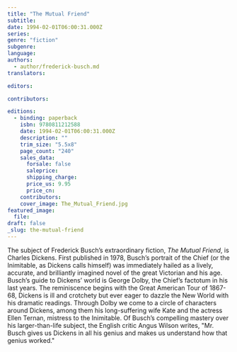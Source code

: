 ```yaml
---
title: "The Mutual Friend"
subtitle:
date: 1994-02-01T06:00:31.000Z
series:
genre: "fiction"
subgenre:
language:
authors:
  - author/frederick-busch.md
translators:

editors:

contributors:

editions:
  - binding: paperback
    isbn: 9780811212588
    date: 1994-02-01T06:00:31.000Z
    description: ""
    trim_size: "5.5x8"
    page_count: "240"
    sales_data:
      forsale: false
      saleprice:
      shipping_charge:
      price_us: 9.95
      price_cn:
    contributors:
    cover_image: The_Mutual_Friend.jpg
featured_image:
  file:
draft: false
_slug: the-mutual-friend
---
```


The subject of Frederick Busch’s extraordinary fiction, _The Mutual Friend_, is Charles Dickens. First published in 1978, Busch’s portrait of the Chief (or the Inimitable, as Dickens calls himself) was immediately hailed as a lively, accurate, and brilliantly imagined novel of the great Victorian and his age. Busch’s guide to Dickens’ world is George Dolby, the Chief’s factotum in his last years. The reminiscence begins with the Great American Tour of 1867-68, Dickens is ill and crotchety but ever eager to dazzle the New World with his dramatic readings. Through Dolby we come to a circle of characters around Dickens, among them his long-suffering wife Kate and the actress Ellen Ternan, mistress to the Inimitable. Of Busch’s compelling mastery over his larger-than-life subject, the English critic Angus Wilson writes, "Mr. Busch gives us Dickens in all his genius and makes us understand how that genius worked."

